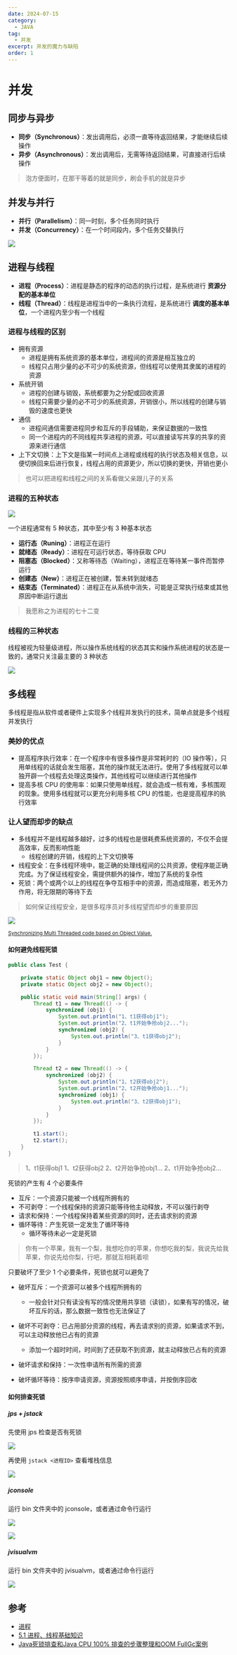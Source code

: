 ```yaml
---
date: 2024-07-15
category:
  - JAVA
tag:
  - 并发
excerpt: 并发的魔力与缺陷
order: 1
---
```


# 并发

## 同步与异步

- **同步（Synchronous）**：发出调用后，必须一直等待返回结果，才能继续后续操作
- **异步（Asynchronous）**：发出调用后，无需等待返回结果，可直接进行后续操作

> 泡方便面时，在那干等着的就是同步，刷会手机的就是异步

## 并发与并行

- **并行（Parallelism）**：同一时刻，多个任务同时执行
- **并发（Concurrency）**：在一个时间段内，多个任务交替执行

![](./md.assets/para_con.png)

## 进程与线程

- **进程（Process）**：进程是静态的程序的动态的执行过程，是系统进行 **资源分配的基本单位**
- **线程（Thread）**：线程是进程当中的一条执行流程，是系统进行 **调度的基本单位**，一个进程内至少有一个线程

### 进程与线程的区别

- 拥有资源
  - 进程是拥有系统资源的基本单位，进程间的资源是相互独立的
  - 线程只占用少量的必不可少的系统资源，但线程可以使用其隶属的进程的资源
- 系统开销
  - 进程的创建与销毁，系统都要为之分配或回收资源
  - 线程只需要少量的必不可少的系统资源，开销很小，所以线程的创建与销毁的速度也更快
- 通信
  - 进程间通信需要进程同步和互斥的手段辅助，来保证数据的一致性
  - 同一个进程内的不同线程共享进程的资源，可以直接读写共享的共享的资源来进行通信
- 上下文切换：上下文是指某一时间点上进程或线程的执行状态及相关信息，以便切换回来后进行恢复，线程占用的资源更少，所以切换的更快，开销也更小

> 也可以把进程和线程之间的关系看做父亲跟儿子的关系

### 进程的五种状态

![](./md.assets/process_status.png)

一个进程通常有 5 种状态，其中至少有 3 种基本状态

- **运行态（Runing）**：进程正在运行
- **就绪态（Ready）**：进程在可运行状态，等待获取 CPU
- **阻塞态（Blocked）**：又称等待态（Waiting），进程正在等待某一事件而暂停运行
- **创建态（New）**：进程正在被创建，暂未转到就绪态
- **结束态（Terminated）**：进程正在从系统中消失，可能是正常执行结束或其他原因中断运行退出

> 我愿称之为进程的七十二变

### 线程的三种状态

线程被视为轻量级进程，所以操作系统线程的状态其实和操作系统进程的状态是一致的，通常只关注最主要的 3 种状态

![](./md.assets/basic_status.png)

## 多线程

多线程是指从软件或者硬件上实现多个线程并发执行的技术，简单点就是多个线程并发执行

### 美妙的优点

- 提高程序执行效率：在一个程序中有很多操作是非常耗时的（IO 操作等），只用单线程的话就会发生阻塞，其他的操作就无法进行。使用了多线程就可以单独开辟一个线程去处理这类操作，其他线程可以继续进行其他操作
- 提高多核 CPU 的使用率：如果只使用单线程，就会造成一核有难，多核围观的现象。使用多线程就可以更充分利用多核 CPU 的性能，也是提高程序的执行效率

### 让人望而却步的缺点

- 多线程并不是线程越多越好，过多的线程也是很耗费系统资源的，不仅不会提高效率，反而影响性能
  - 线程创建的开销，线程的上下文切换等
- 线程安全：在多线程环境中，能正确的处理线程间的公共资源，使程序能正确完成。为了保证线程安全，需提供额外的操作，增加了系统的复杂性
- 死锁：两个或两个以上的线程在争夺互相手中的资源，而造成阻塞，若无外力作用，将无限期的等待下去

> 如何保证线程安全，是很多程序员对多线程望而却步的重要原因

![](./md.assets/multithreadingmeme.png)

<small>[Synchronizing Multi Threaded code based on Object Value.](https://kartikiyer.com/2019/06/16/synchronizing-multi-threaded-code-based-on-object-value/)</small>

#### 如何避免线程死锁

```java
public class Test {

    private static Object obj1 = new Object();
    private static Object obj2 = new Object();

    public static void main(String[] args) {
        Thread t1 = new Thread(() -> {
            synchronized (obj1) {
                System.out.println("1、t1获得obj1");
                System.out.println("2、t1开始争抢obj2...");
                synchronized (obj2) {
                    System.out.println("3、t1获得obj2");
                }
            }
        });

        Thread t2 = new Thread(() -> {
            synchronized (obj2) {
                System.out.println("1、t2获得obj2");
                System.out.println("2、t2开始争抢obj1...");
                synchronized (obj1) {
                    System.out.println("3、t2获得obj1");
                }
            }
        });

        t1.start();
        t2.start();
    }
}
```

> 1、t1获得obj1
> 1、t2获得obj2
> 2、t2开始争抢obj1...
> 2、t1开始争抢obj2...

死锁的产生有 4 个必要条件

- 互斥：一个资源只能被一个线程所拥有的
- 不可剥夺：一个线程保持的资源只能等待他主动释放，不可以强行剥夺
- 请求和保持：一个线程保持着某些资源的同时，还去请求别的资源
- 循环等待：产生死锁一定发生了循环等待
  - 循环等待未必一定是死锁

> 你有一个苹果，我有一个梨，我想吃你的苹果，你想吃我的梨，我说先给我苹果，你说先给你梨，行吧，那就互相耗着呗

只要破坏了至少 1 个必要条件，死锁也就可以避免了

- 破坏互斥：一个资源可以被多个线程所拥有的
  - 一般会针对只有读没有写的情况使用共享锁（读锁），如果有写的情况，破坏互斥的话，那么数据一致性也无法保证了

- 破坏不可剥夺：已占用部分资源的线程，再去请求别的资源，如果请求不到，可以主动释放他已占有的资源
  - 添加一个超时时间，时间到了还获取不到资源，就主动释放已占有的资源

- 破坏请求和保持：一次性申请所有所需的资源
- 破坏循环等待：按序申请资源，资源按照顺序申请，并按倒序回收

#### 如何排查死锁

##### jps + jstack

先使用 jps 检查是否有死锁

![](./md.assets/jps.png)

再使用 `jstack <进程ID>` 查看堆栈信息

![](./md.assets/jstack.png)

##### jconsole

运行 bin 文件夹中的 jconsole，或者通过命令行运行

![](./md.assets/jconsole_before.png)

![](./md.assets/jconsole_after.png)

##### jvisualvm

运行 bin 文件夹中的 jvisualvm，或者通过命令行运行

![](./md.assets/jvisualvm.png)

## 参考

- [进程](https://zh.wikipedia.org/wiki/%E8%A1%8C%E7%A8%8B)
- [5.1 进程、线程基础知识](https://xiaolincoding.com/os/4_process/process_base.html)
- [Java死锁排查和Java CPU 100% 排查的步骤整理和OOM FullGc案例](https://blog.csdn.net/u010648555/article/details/80721815)
